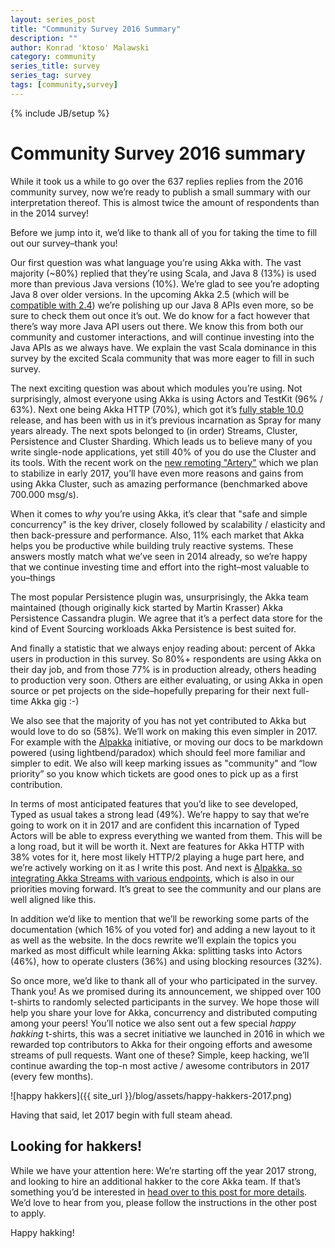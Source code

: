 ```yaml
---
layout: series_post
title: "Community Survey 2016 Summary"
description: ""
author: Konrad 'ktoso' Malawski
category: community
series_title: survey
series_tag: survey
tags: [community,survey]
---
```

{% include JB/setup %}

# Community Survey 2016 summary

While it took us a while to go over the 637 replies replies from the 2016 community survey, now we’re ready to publish a small summary with our interpretation thereof. This is almost twice the amount of respondents than in the 2014 survey!

Before we jump into it, we’d like to thank all of you for taking the time to fill out our survey–thank you!

Our first question was what language you’re using Akka with. The vast majority (~80%) replied that they’re using Scala, and Java 8 (13%) is used more than previous Java versions (10%). We’re glad to see you’re adopting Java 8 over older versions. In the upcoming Akka 2.5 (which will be [compatible with 2.4](http://doc.akka.io/docs/akka/2.4/common/binary-compatibility-rules.html)) we’re polishing up our Java 8 APIs even more, so be sure to check them out once it’s out. We do know for a fact however that there’s way more Java API users out there. We know this from both our community and customer interactions, and will continue investing into the Java APIs as we always have. We explain the vast Scala dominance in this survey by the excited Scala community that was more eager to fill in such survey.

The next exciting question was about which modules you’re using. Not surprisingly, almost everyone using Akka is using Actors and TestKit (96% / 63%). Next one being Akka HTTP (70%), which got it’s [fully](http://akka.io/news/2016/11/22/akka-http-10.0.0-released.html)[ stable 10.0](http://akka.io/news/2016/11/22/akka-http-10.0.0-released.html) release, and has been with us in it’s previous incarnation as Spray for many years already. The next spots belonged to (in order) Streams, Cluster, Persistence and Cluster Sharding. Which leads us to believe many of you write single-node applications, yet still 40% of you do use the Cluster and its tools. With the recent work on the [new remoting "Artery"](http://doc.akka.io/docs/akka/2.4/scala/remoting-artery.html) which we plan to stabilize in early 2017, you’ll have even more reasons and gains from using Akka Cluster, such as amazing performance (benchmarked above 700.000 msg/s).

When it comes to *why* you’re using Akka, it’s clear that "safe and simple concurrency" is the key driver, closely followed by scalability / elasticity and then back-pressure and performance. Also, 11% each market that Akka helps you be productive while building truly reactive systems. These answers mostly match what we’ve seen in 2014 already, so we’re happy that we continue investing time and effort into the right–most valuable to you–things

The most popular Persistence plugin was, unsurprisingly, the Akka team maintained (though originally kick started by Martin Krasser) Akka Persistence Cassandra plugin. We agree that it’s a perfect data store for the kind of Event Sourcing workloads Akka Persistence is best suited for.

And finally a statistic that we always enjoy reading about: percent of Akka users in production in this survey. So 80%+ respondents are using Akka on their day job, and from those 77% is in production already, others heading to production very soon. Others are either evaluating, or using Akka in open source or pet projects on the side–hopefully preparing for their next full-time Akka gig :-)

We also see that the majority of you has not yet contributed to Akka but would love to do so (58%). We’ll work on making this even simpler in 2017. For example with the [Alpakka](https://github.com/akka/alpakka) initiative, or moving our docs to be markdown powered (using lightbend/paradox) which should feel more familiar and simpler to edit. We also will keep marking issues as "community" and “low priority” so you know which tickets are good ones to pick up as a first contribution.

In terms of most anticipated features that you’d like to see developed, Typed as usual takes a strong lead (49%). We’re happy to say that we’re going to work on it in 2017 and are confident this incarnation of Typed Actors will be able to express everything we wanted from them. This will be a long road, but it will be worth it. Next are features for Akka HTTP with 38% votes for it, here most likely HTTP/2 playing a huge part here, and we’re actively working on it as I write this post. And next is [Alpakka](https://github.com/akka/alpakka)[, so integrating Akka Streams with various endpoints](https://github.com/akka/alpakka), which is also in our priorities moving forward. It’s great to see the community and our plans are well aligned like this.

In addition we’d like to mention that we’ll be reworking some parts of the documentation (which 16% of you voted for) and adding a new layout to it as well as the website. In the docs rewrite we’ll explain the topics you marked as most difficult while learning Akka: splitting tasks into Actors (46%), how to operate clusters (36%) and using blocking resources (32%).

So once more, we’d like to thank all of your who participated in the survey. Thank you! As we promised during its announcement, we shipped over 100 t-shirts to randomly selected participants in the survey. 
We hope those will help you share your love for Akka, concurrency and distributed computing among your peers! 
You’ll notice we also sent out a few special *happy hakking* t-shirts, this was a secret initiative we launched in 2016 in which we rewarded top contributors to Akka for their ongoing efforts and awesome streams of pull requests. Want one of these? Simple, keep hacking, we’ll continue awarding the top-n most active / awesome contributors in 2017 (every few months).

![happy hakkers]({{ site_url }}/blog/assets/happy-hakkers-2017.png)

Having that said, let 2017 begin with full steam ahead.

## Looking for hakkers!

While we have your attention here: We’re starting off the year 2017 strong, and looking to hire an additional hakker to the core Akka team. If that’s something you’d be interested in [head over to this post for more details](http://blog.akka.io/work/2017/01/17/looking-for-hakker). We’d love to hear from you, please follow the instructions in the other post to apply.

Happy hakking!

